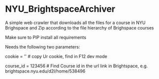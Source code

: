 # NYU_BrightspaceArchiver
A simple web crawler that downloads all the files for a course in NYU Brighspace and Zip according to the file hierarchy of Brighspace courses

Make sure to PIP install all requirements

Needs the following two parameters:

cookie = '' # copy Ur cookie, find in F12 dev mode

course_id = 123456 # Find Course id in the url link in Brightspace, e.g. brightspace.nyu.edu/d2l/home/538496
